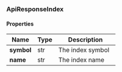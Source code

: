 

[//]: # (CLASS:ApiResponseIndex)

[//]: # (KIND:object)

### ApiResponseIndex

#### Properties

[//]: # (START_DEFINITION)

Name | Type | Description
------------ | ------------- | -------------
**symbol** | str | The index symbol &nbsp;
**name** | str | The index name &nbsp;

[//]: # (END_DEFINITION)



